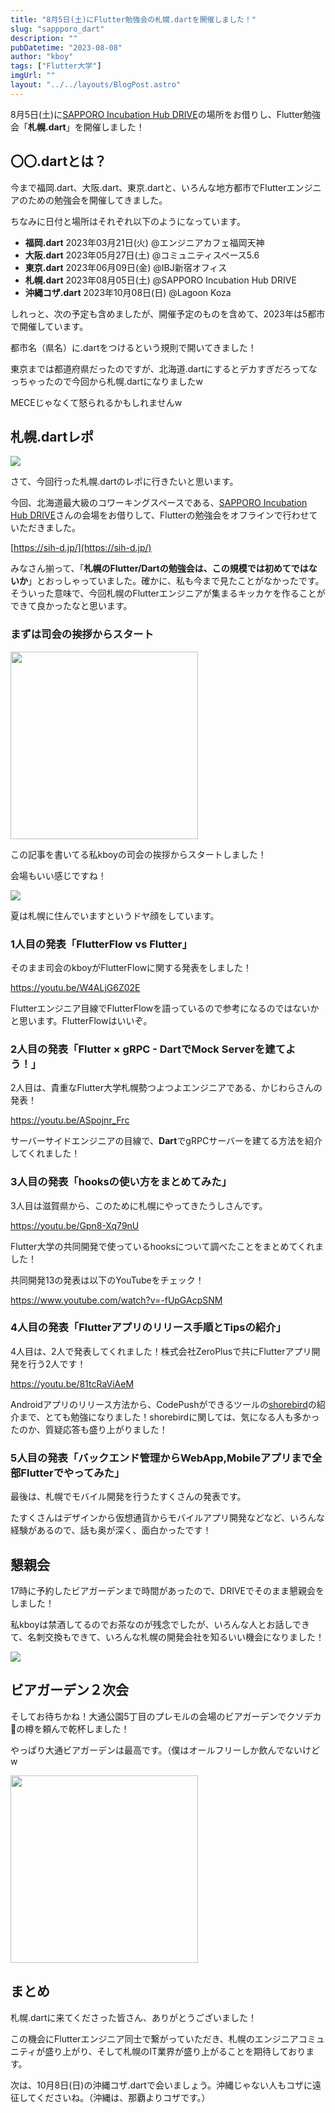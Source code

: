 ```yaml
---
title: "8月5日(土)にFlutter勉強会の札幌.dartを開催しました！"
slug: "sappporo_dart"
description: ""
pubDatetime: "2023-08-08"
author: "kboy"
tags: ["Flutter大学"]
imgUrl: ""
layout: "../../layouts/BlogPost.astro"
---
```


8月5日(土)に[SAPPORO Incubation Hub DRIVE](https://sih-d.jp/)の場所をお借りし、Flutter勉強会「**札幌.dart**」を開催しました！

## 〇〇.dartとは？

今まで福岡.dart、大阪.dart、東京.dartと、いろんな地方都市でFlutterエンジニアのための勉強会を開催してきました。

ちなみに日付と場所はそれぞれ以下のようになっています。

- **福岡.dart** 2023年03月21日(火) @エンジニアカフェ福岡天神
- **大阪.dart** 2023年05月27日(土) @コミュニティスペース5.6
- **東京.dart** 2023年06月09日(金) @IBJ新宿オフィス
- **札幌.dart** 2023年08月05日(土) @SAPPORO Incubation Hub DRIVE
- **沖縄コザ.dart** 2023年10月08日(日) @Lagoon Koza

しれっと、次の予定も含めましたが、開催予定のものを含めて、2023年は5都市で開催しています。

都市名（県名）に.dartをつけるという規則で開いてきました！

東京までは都道府県だったのですが、北海道.dartにするとデカすぎだろってなっちゃったので今回から札幌.dartになりましたw

MECEじゃなくて怒られるかもしれませんw

## 札幌.dartレポ

![](https://blog.flutteruniv.com/wp-content/uploads/2023/08/札幌.dart_.png)

さて、今回行った札幌.dartのレポに行きたいと思います。

今回、北海道最大級のコワーキングスペースである、[SAPPORO Incubation Hub DRIVE](https://sih-d.jp/)さんの会場をお借りして、Flutterの勉強会をオフラインで行わせていただきました。

[https://sih-d.jp/](https://sih-d.jp/)

みなさん揃って、「**札幌のFlutter/Dartの勉強会は、この規模では初めてではないか**」とおっしゃっていました。確かに、私も今まで見たことがなかったです。そういった意味で、今回札幌のFlutterエンジニアが集まるキッカケを作ることができて良かったなと思います。

### まずは司会の挨拶からスタート

<img src="https://blog.flutteruniv.com/wp-content/uploads/2023/08/IMG_8250-1024x768.jpg" alt="" width="300">

この記事を書いてる私kboyの司会の挨拶からスタートしました！

会場もいい感じですね！

![](https://blog.flutteruniv.com/wp-content/uploads/2023/08/IMG_8253.jpg)

夏は札幌に住んでいますというドヤ顔をしています。

### 1人目の発表「FlutterFlow vs Flutter」

そのまま司会のkboyがFlutterFlowに関する発表をしました！

https://youtu.be/W4ALjG6Z02E

Flutterエンジニア目線でFlutterFlowを語っているので参考になるのではないかと思います。FlutterFlowはいいぞ。

### 2人目の発表「**Flutter × gRPC - DartでMock Serverを建てよう！**」

2人目は、貴重なFlutter大学札幌勢つよつよエンジニアである、かじわらさんの発表！

https://youtu.be/ASpojnr_Frc

サーバーサイドエンジニアの目線で、**Dart**でgRPCサーバーを建てる方法を紹介してくれました！

### 3人目の発表「**hooksの使い方をまとめてみた**」

3人目は滋賀県から、このために札幌にやってきたうしさんです。

https://youtu.be/Gpn8-Xq79nU

Flutter大学の共同開発で使っているhooksについて調べたことをまとめてくれました！

共同開発13の発表は以下のYouTubeをチェック！

https://www.youtube.com/watch?v=-fUpGAcpSNM

### 4人目の発表「**Flutterアプリのリリース手順とTipsの紹介**」

4人目は、2人で発表してくれました！株式会社ZeroPlusで共にFlutterアプリ開発を行う2人です！

https://youtu.be/81tcRaViAeM

Androidアプリのリリース方法から、CodePushができるツールの[shorebird](https://shorebird.dev/)の紹介まで、とても勉強になりました！shorebirdに関しては、気になる人も多かったのか、質疑応答も盛り上がりました！

### 5人目の発表「**バックエンド管理からWebApp,Mobileアプリまで全部Flutterでやってみた**」

最後は、札幌でモバイル開発を行うたすくさんの発表です。

たすくさんはデザインから仮想通貨からモバイルアプリ開発などなど、いろんな経験があるので、話も奥が深く、面白かったです！

## 懇親会

17時に予約したビアガーデンまで時間があったので、DRIVEでそのまま懇親会をしました！

私kboyは禁酒してるのでお茶なのが残念でしたが、いろんな人とお話しできて、名刺交換もできて、いろんな札幌の開発会社を知るいい機会になりました！

![](https://blog.flutteruniv.com/wp-content/uploads/2023/08/IMG_8255.jpg)

## ビアガーデン２次会

そしてお待ちかね！大通公園5丁目のプレモルの会場のビアガーデンでクソデカ🍺の樽を頼んで乾杯しました！

やっぱり大通ビアガーデンは最高です。（僕はオールフリーしか飲んでないけどw

<img src="https://blog.flutteruniv.com/wp-content/uploads/2023/08/IMG_8246-768x1024.jpg" alt="" width="300">

## まとめ

札幌.dartに来てくださった皆さん、ありがとうございました！

この機会にFlutterエンジニア同士で繋がっていただき、札幌のエンジニアコミュニティが盛り上がり、そして札幌のIT業界が盛り上がることを期待しております。

次は、10月8日(日)の沖縄コザ.dartで会いましょう。沖縄じゃない人もコザに遠征してくださいね。（沖縄は、那覇よりコザです。）